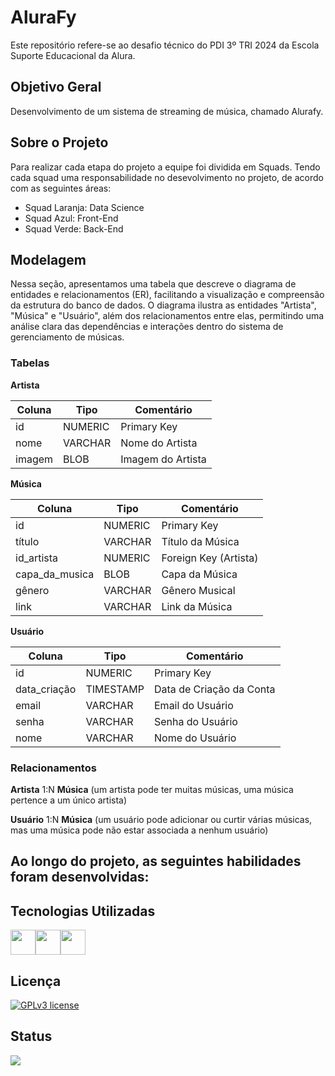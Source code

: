 # AluraFy
Este repositório refere-se  ao desafio técnico do PDI 3º TRI 2024 da Escola Suporte Educacional da Alura. 

## Objetivo Geral 

Desenvolvimento de um sistema de streaming de música, chamado Alurafy.


## Sobre o Projeto

 Para realizar cada etapa do projeto a equipe foi dividida em Squads. Tendo cada squad uma responsabilidade no desevolvimento no projeto, de acordo com as seguintes áreas:

 * Squad Laranja: Data Science
 * Squad Azul: Front-End
 * Squad Verde: Back-End

## Modelagem 

Nessa seção, apresentamos uma tabela que descreve o diagrama de entidades e relacionamentos (ER), facilitando a visualização e compreensão da estrutura do banco de dados. O diagrama ilustra as entidades "Artista", "Música" e "Usuário", além dos relacionamentos entre elas, permitindo uma análise clara das dependências e interações dentro do sistema de gerenciamento de músicas.

### Tabelas

**Artista**

| Coluna  | Tipo     | Comentário    |
|---------|----------|---------------|
| id      | NUMERIC  | Primary Key   |
| nome    | VARCHAR  | Nome do Artista |
| imagem  | BLOB     | Imagem do Artista |

**Música**

| Coluna         | Tipo     | Comentário             |
|----------------|----------|------------------------|
| id             | NUMERIC  | Primary Key            |
| título         | VARCHAR  | Título da Música       |
| id_artista     | NUMERIC  | Foreign Key (Artista)  |
| capa_da_musica | BLOB     | Capa da Música         |
| gênero         | VARCHAR  | Gênero Musical         |
| link           | VARCHAR  | Link da Música         |

**Usuário**

| Coluna         | Tipo       | Comentário                |
|----------------|------------|---------------------------|
| id             | NUMERIC    | Primary Key               |
| data_criação   | TIMESTAMP  | Data de Criação da Conta   |
| email          | VARCHAR    | Email do Usuário          |
| senha          | VARCHAR    | Senha do Usuário          |
| nome           | VARCHAR    | Nome do Usuário           |

### Relacionamentos

**Artista** 1:N **Música** (um artista pode ter muitas músicas, uma música pertence a um único artista)

**Usuário** 1:N **Música** (um usuário pode adicionar ou curtir várias músicas, mas uma música pode não estar associada a nenhum usuário)


## Ao longo do projeto, as seguintes habilidades foram desenvolvidas:


## Tecnologias Utilizadas


 
<img src="https://cdn.jsdelivr.net/gh/devicons/devicon@latest/icons/nodejs/nodejs-original.svg" width="40" height="40" /><img src="https://cdn.jsdelivr.net/gh/devicons/devicon@latest/icons/sqlite/sqlite-original.svg" width="40" height="40" /><img src="https://cdn.jsdelivr.net/gh/devicons/devicon@latest/icons/react/react-original.svg" width="40" height="40" />


## Licença
[![GPLv3 license](https://img.shields.io/badge/License-GPLv3-blue.svg)](http://perso.crans.org/besson/LICENSE.html)

## Status
<img src="https://img.shields.io/badge/Status-Em andamento-orange">


          
          
          
          
